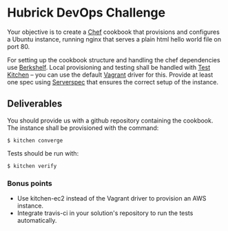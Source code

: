 # Hubrick DevOps Challenge

Your objective is to create a [Chef] cookbook that provisions and configures a Ubuntu instance, running nginx that serves a plain html hello world file on port 80.

For setting up the cookbook structure and handling the chef dependencies use [Berkshelf]. Local provisioning and testing shall be handled with [Test Kitchen] – you can use the default [Vagrant] driver for this. Provide at least one spec using [Serverspec] that ensures the correct setup of the instance.

## Deliverables

You should provide us with a github repository containing the cookbook. The instance shall be provisioned with the command:
```
$ kitchen converge
```
Tests should be run with:
```
$ kitchen verify
```

### Bonus points

* Use kitchen-ec2 instead of the Vagrant driver to provision an AWS instance.
* Integrate travis-ci in your solution's repository to run the tests automatically.

[Chef]: https://www.chef.io/
[Berkshelf]: http://berkshelf.com/
[Test Kitchen]: http://kitchen.ci/
[Serverspec]: http://serverspec.org/
[Vagrant]: https://www.vagrantup.com/
[travis-ci]:  https://travis-ci.org/
